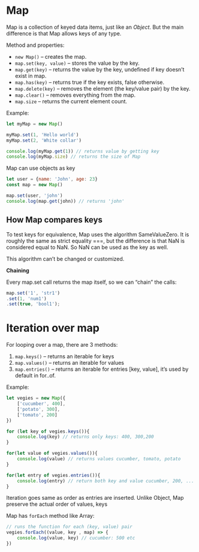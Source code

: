 # Map

Map is a collection of keyed data items, just like an _Object_. But the main difference is that Map allows keys of any type.

Method and properties:

* `new Map()` – creates the map.
* `map.set(key, value)` – stores the value by the key.
* `map.get(key)` – returns the value by the key, undefined if key doesn’t exist in map.
* `map.has(key)` – returns true if the key exists, false otherwise.
* `map.delete(key)` – removes the element (the key/value pair) by the key.
* `map.clear()` – removes everything from the map.
* `map.size` – returns the current element count.

Example:

```js 
let myMap = new Map()

myMap.set(1, 'Hello world')
myMap.set(2, 'White collar')

console.log(myMap.get(1)) // returns value by getting key 
console.log(myMap.size) // returns the size of Map 
```

Map can use objects as key 

```js 
let user = {name: 'John', age: 23}
const map = new Map()

map.set(user, 'john')
console.log(map.get(john)) // returns 'john'
```

## How Map compares keys

To test keys for equivalence, Map uses the algorithm SameValueZero. It is roughly the same as strict equality ===, but the difference is that NaN is considered equal to NaN. So NaN can be used as the key as well.

This algorithm can’t be changed or customized.

__Chaining__

Every map.set call returns the map itself, so we can “chain” the calls:

```js 
map.set('1', 'str1')
.set(1, 'num1')
.set(true, 'bool1');
```

# Iteration over map 

For looping over a map, there are 3 methods:

1. `map.keys()` – returns an iterable for keys
2. `map.values()` – returns an iterable for values
3. `map.entries()` – returns an iterable for entries [key, value], it’s used by default in for..of.


Example:

```js 
let vegies = new Map({
    ['cucumber', 400],
    ['potato', 300],
    ['tomato', 200]
})

for (let key of vegies.keys()){
    console.log(key) // returns only keys: 400, 300,200
}

for(let value of vegies.values()){
    console.log(value) // returns values cucumber, tomato, potato
}

for(let entry of vegies.entries()){
    console.log(entry) // return both key and value cucumber, 200, ... 
}
```

Iteration goes same as order as entries are inserted. Unlike Object, Map preserve the actual order of values, keys 


Map has `forEach` method like Array:

```js 
// runs the function for each (key, value) pair
vegies.forEach((value, key , map) => {
    console.log(value, key) // cucumber: 500 etc
})
```


